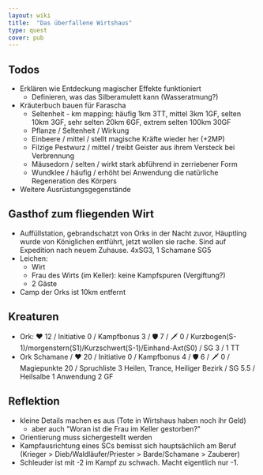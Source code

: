 ```yaml
---
layout: wiki
title:  "Das überfallene Wirtshaus"
type: quest
cover: pub
---
```


## Todos
- Erklären wie Entdeckung magischer Effekte funktioniert
  - Definieren, was das Silberamulett kann (Wasseratmung?)
- Kräuterbuch bauen für Farascha
  - Seltenheit - km mapping: häufig 1km 3TT, mittel 3km 1GF, selten 10km 3GF, sehr selten 20km 6GF, extrem selten 100km 30GF
  - Pflanze / Seltenheit / Wirkung
  - Einbeere / mittel / stellt magische Kräfte wieder her (+2MP)
  - Filzige Pestwurz / mittel / treibt Geister aus ihrem Versteck bei Verbrennung
  - Mäusedorn / selten / wirkt stark abführend in zerriebener Form
  - Wundklee / häufig / erhöht bei Anwendung die natürliche Regeneration des Körpers
- Weitere Ausrüstungsgegenstände

## Gasthof zum fliegenden Wirt
- Auffüllstation, gebrandschatzt von Orks in der Nacht zuvor, Häuptling wurde von Königlichen entführt, jetzt wollen sie rache. Sind auf Expedition nach neuem Zuhause. 4xSG3, 1 Schamane SG5
- Leichen:
  - Wirt
  - Frau des Wirts (im Keller): keine Kampfspuren (Vergiftung?)
  - 2 Gäste
- Camp der Orks ist 10km entfernt

## Kreaturen
- Ork: ❤️ 12 / Initiative 0 / Kampfbonus 3 / 🛡️ 7 / 🗡️ 0 / Kurzbogen(S-1)/morgenstern(S1)/Kurzschwert(S-1)/Einhand-Axt(S0) / SG 3 / 1 TT
- Ork Schamane / ❤️ 20 / Initiative 0 / Kampfbonus 4 / 🛡️ 6 / 🗡️ 0 / Magiepunkte 20 / Spruchliste 3 Heilen, Trance, Heiliger Bezirk / SG 5.5 / Heilsalbe 1 Anwendung 2 GF

## Reflektion
- kleine Details machen es aus (Tote in Wirtshaus haben noch ihr Geld)
  - aber auch "Woran ist die Frau im Keller gestorben?"
- Orientierung muss sichergestellt werden
- Kampfausrichtung eines SCs bemisst sich hauptsächlich am Beruf (Krieger > Dieb/Waldläufer/Priester > Barde/Schamane > Zauberer)
- Schleuder ist mit -2 im Kampf zu schwach. Macht eigentlich nur -1.